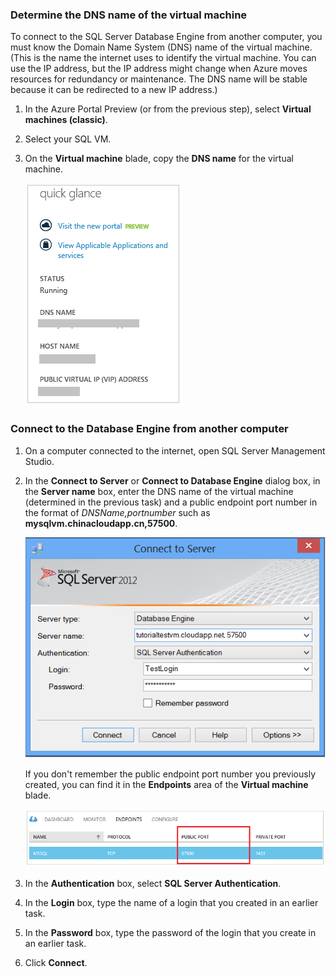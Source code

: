 ### Determine the DNS name of the virtual machine

To connect to the SQL Server Database Engine from another computer, you must know the Domain Name System (DNS) name of the virtual machine. (This is the name the internet uses to identify the virtual machine. You can use the IP address, but the IP address might change when Azure moves resources for redundancy or maintenance. The DNS name will be stable because it can be redirected to a new IP address.)  

1. In the Azure Portal Preview (or from the previous step), select **Virtual machines (classic)**.

2. Select your SQL VM.

2. On the **Virtual machine** blade, copy the **DNS name** for the virtual machine.

	![DNS name](./media/virtual-machines-sql-server-connection-steps/sql-vm-dns-name.png)


### Connect to the Database Engine from another computer

1. On a computer connected to the internet, open SQL Server Management Studio.

2. In the **Connect to Server** or **Connect to Database Engine** dialog box, in the **Server name** box, enter the DNS name of the virtual machine (determined in the previous task) and a public endpoint port number in the format of *DNSName,portnumber* such as **mysqlvm.chinacloudapp.cn,57500**.

	![Connect using SSMS](./media/virtual-machines-sql-server-connection-steps/33Connect-SSMS.png)

	If you don't remember the public endpoint port number you previously created, you can find it in the **Endpoints** area of the **Virtual machine** blade.

	![Public Port](./media/virtual-machines-sql-server-connection-steps/sql-vm-port-number.png)

3. In the **Authentication** box, select **SQL Server Authentication**.

5. In the **Login** box, type the name of a login that you created in an earlier task.

6. In the **Password** box, type the password of the login that you create in an earlier task.

7. Click **Connect**.
